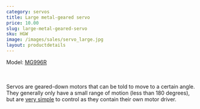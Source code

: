 ```yaml
---
category: servos
title: Large metal-geared servo
price: 10.00
slug: large-metal-geared-servo
sku: HGW
image: /images/sales/servo_large.jpg
layout: productdetails
---
```

Model: <a href="http://www.towerpro.com.tw/driver/drivers/Towerpro%20servo%20spec.pdf">MG996R</a>

<br><br>Servos are geared-down motors that can be told to move to a certain angle. They generally only have a small range of motion (less than 180 degrees), but are <a href="https://www.arduino.cc/en/Reference/Servo">very simple</a> to control as they contain their own motor driver.
